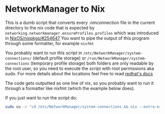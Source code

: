 # NetworkManager to Nix

This is a dumb script that converts every .nmconnection file in the current directory to the nix code that is expected by `networking.networkmanager.ensureProfiles.profiles` which was introduced in [NixOS/nixpkgs/#254647](https://github.com/NixOS/nixpkgs/pull/254647)
You want to pipe the output of this program through some formatter, for example `nixfmt`

You probably want to run this script in `/etc/NetworkManager/system-connections/` (default profile storage) or `/run/NetworkManager/system-connections` (temporary profile storage) both folders are only readable by the root user, so you need to execute the script with root permissions aka sudo. For more details about the locations feel free to read [redhat's docs](https://access.redhat.com/documentation/en-us/red_hat_enterprise_linux/8/html/configuring_and_managing_networking/assembly_networkmanager-connection-profiles-in-keyfile-format_configuring-and-managing-networking)

The code gets outputted as one line of nix, so you probably want to run it through a formatter like nixfmt (which the example below does).

If you just want to run the script do:
```bash
sudo su -c "cd /etc/NetworkManager/system-connections && nix --extra-experimental-features 'nix-command flakes' run github:Janik-Haag/nm2nix | nix --extra-experimental-features 'nix-command flakes' run nixpkgs#nixfmt-rfc-style"
```
